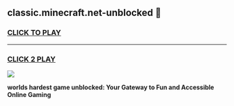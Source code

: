 
## classic.minecraft.net-unblocked 👋
<h3>
<a href="https://premium.freeplayer.one?title=classic.minecraft.net-unblocked&ref=14F">CLICK TO PLAY</a></h3>
<hr>

<h3>
<a href="https://premium.freeplayer.one?title=classic.minecraft.net-unblocked&ref=14F">CLICK 2 PLAY</a>
  
</h3>

<a href="https://premium.freeplayer.one?title=classic.minecraft.net-unblocked&ref=12F/"><img src="https://clearcache.store/games.png"></a>


**worlds hardest game unblocked: Your Gateway to Fun and Accessible Online Gaming**
